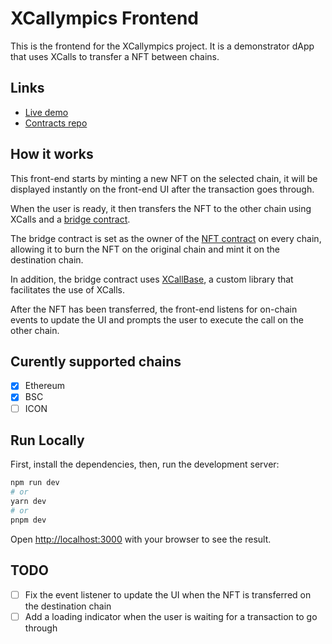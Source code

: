 # XCallympics Frontend

This is the frontend for the XCallympics project. It is a demonstrator dApp that uses XCalls to transfer a NFT between chains.

## Links

- [Live demo](https://xcallympics.netlify.app/)
- [Contracts repo](https://github.com/Staky-io/xcallympics-core/)

## How it works

This front-end starts by minting a new NFT on the selected chain, it will be displayed instantly on the front-end UI after the transaction goes through.

When the user is ready, it then transfers the NFT to the other chain using XCalls and a [bridge contract](https://github.com/Staky-io/xcallympics-core/blob/main/contracts/NFTBridge.sol).

The bridge contract is set as the owner of the [NFT contract](https://github.com/Staky-io/xcallympics-core/blob/main/contracts/utils/XCallympicsNFT.sol) on every chain, allowing it to burn the NFT on the original chain and mint it on the destination chain.

In addition, the bridge contract uses [XCallBase](https://github.com/Staky-io/xcallympics-core/blob/main/contracts/utils/XCallBase.sol), a custom library that facilitates the use of XCalls.

After the NFT has been transferred, the front-end listens for on-chain events to update the UI and prompts the user to execute the call on the other chain.

## Curently supported chains

- [x] Ethereum
- [x] BSC
- [ ] ICON

## Run Locally

First, install the dependencies, then, run the development server:

```bash
npm run dev
# or
yarn dev
# or
pnpm dev
```

Open [http://localhost:3000](http://localhost:3000) with your browser to see the result.

## TODO

- [ ] Fix the event listener to update the UI when the NFT is transferred on the destination chain
- [ ] Add a loading indicator when the user is waiting for a transaction to go through
